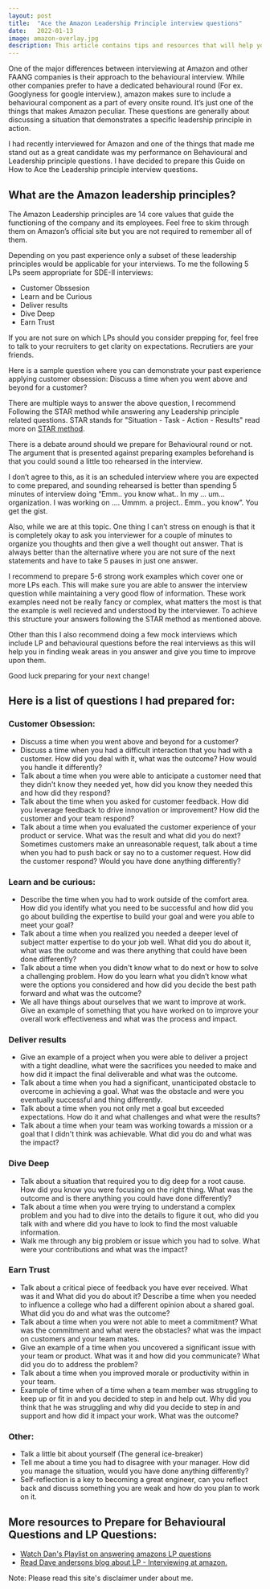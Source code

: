 ```yaml
---
layout: post
title:  "Ace the Amazon Leadership Principle interview questions"
date:   2022-01-13
image: amazon-overlay.jpg
description: This article contains tips and resources that will help you prepare for the Amazon Leadership Principle interview questions
---
```


<p class="intro"><span class="dropcap">O</span>ne of the major differences between interviewing at Amazon and other FAANG companies is their approach to the behavioural interview. While other companies prefer to have a dedicated behavioural round (For ex. Googlyness for google interview.), amazon makes sure to include a behavioural component as a part of every onsite round. It’s just one of the things that makes Amazon peculiar. These questions are generally about discussing a situation that demonstrates a specific leadership principle in action.</p>

I had recently interviewed for Amazon and one of the things that made me stand out as a great candidate was my performance on Behavioural and Leadership principle questions. I have decided to prepare this Guide on How to Ace the Leadership principle interview questions. 

## What are the Amazon leadership principles?
The Amazon Leadership principles are 14 core values that guide the functioning of the company and its employees. Feel free to skim through them on Amazon’s official site but you are not required to remember all of them. 

Depending on you past experience only a subset of these leadership principles would be applicable for your interviews. To me the following 5 LPs seem appropriate for SDE-II interviews:

* Customer Obssesion
* Learn and be Curious
* Deliver results
* Dive Deep
* Earn Trust

If you are not sure on which LPs should you consider prepping for, feel free to talk to your recruiters to get clarity on expectations. Recrutiers are your friends. 

Here is a sample question where you can demonstrate your past experience applying customer obsession:
	Discuss a time when you went above and beyond for a customer?

There are multiple ways to answer the above question, I recommend Following the STAR method while answering any Leadership principle related questions. STAR stands for "Situation - Task - Action - Results" read more on [STAR method][star]. 

There is a debate around should we prepare for Behavioural round or not. The argument that is presented against preparing examples beforehand is that you could sound a little too rehearsed in the interview. 

I don’t agree to this, as it is an scheduled interview where you are expected to come prepared, and sounding rehearsed is better than spending 5 minutes of interview doing “Emm.. you know what.. In my … um…organization. I was working on …. Ummm. a project.. Emm.. you know”. You get the gist. 

Also, while we are at this topic. One thing I can’t stress on enough is that it is completely okay to ask you interviewer for a couple of minutes to organize you thoughts and then give a well thought out answer. That is always better than the alternative where you are not sure of the next statements and have to take 5 pauses in just one answer. 

I recommend to prepare 5-6 strong work examples which cover one or more LPs each. This will make sure you are able to answer the interview question while maintaining a very good flow of information. These work examples need not be really fancy or complex, what matters the most is that the example is well recieved and understood by the interviewer. To achieve this structure your answers following the STAR method as mentioned above.

Other than this I also recommend doing a few mock interviews which include LP and behavioural questions before the real interviews as this will help you in finding weak areas in you answer and give you time to improve upon them. 

Good luck preparing for your next change!

## Here is a list of questions I had prepared for:
### Customer Obsession:
* Discuss a time when you went above and beyond for a customer?
* Discuss a time when you had a difficult interaction that you had with a customer. How did you deal with it, what was the outcome? How would you handle it differently?
* Talk about a time when you were able to anticipate a customer need that they didn't know they needed yet, how did you know they needed this and how did they respond?
* Talk about the time when you asked for customer feedback. How did you leverage feedback to drive innovation or improvement? How did the customer and your team respond?
* Talk about a time when you evaluated the customer experience of your product or service. What was the result and what did you do next?
Sometimes customers make an unreasonable request, talk about a time when you had to push back or say no to a customer request. How did the customer respond? Would you have done anything differently?
 
### Learn and be curious:
* Describe the time when you had to work outside of the comfort area. How did you identify what you need to be successful and how did you go about building the expertise to build your goal and were you able to meet your goal?
* Talk about a time when you realized you needed a deeper level of subject matter expertise to do your job well. What did you do about it, what was the outcome and was there anything that could have been done differently?
* Talk about a time when you didn't know what to do next or how to solve a challenging problem. How do you learn what you didn’t know what were the options you considered and how did you decide the best path forward and what was the outcome?
* We all have things about ourselves that we want to improve at work. Give an example of something that you have worked on to improve your overall work effectiveness and what was the process and impact.
 
### Deliver results
* Give an example of a project when you were able to deliver a project with a tight deadline, what were the sacrifices you needed to make and how did it impact the final deliverable and what was the outcome.
* Talk about a time when you had a significant, unanticipated obstacle to overcome in achieving a goal. What was the obstacle and were you eventually successful and thing differently.
* Talk about a time when you not only met a goal but exceeded expectations. How do it and what challenges and what were the results?
* Talk about a time when your team was working towards a mission or a goal that I didn't think was achievable. What did you do and what was the impact?
 
### Dive Deep
* Talk about a situation that required you to dig deep for a root cause. How did you know you were focusing on the right thing. What was the outcome and is there anything you could have done differently?
* Talk about a time when you were trying to understand a complex problem and you had to dive into the details to figure it out, who did you talk with and where did you have to look to find the most valuable information.
* Walk me through any big problem or issue which you had to solve. What were your contributions and what was the impact?

### Earn Trust
* Talk about a critical piece of feedback you have ever received. What was it and What did you do about it?
Describe a time when you needed to influence a college who had a different opinion about a shared goal. What did you do and what was the outcome?
* Talk about a time when you were not able to meet a commitment? What was the commitment and what were the obstacles? what was the impact on customers and your team mates.
* Give an example of a time when you uncovered a significant issue with your team or product. What was it and how did you communicate? What did you do to address the problem?
* Talk about a time when you improved morale or productivity within in your team.
* Example of time when of a time when a team member was struggling to keep up or fit in and you decided to step in and help out. Why did you think that he was struggling and why did you decide to step in and support and how did it impact your work. What was the outcome?
 
### Other:
* Talk a little bit about yourself (The general ice-breaker)
* Tell me about a time you had to disagree with your manager. How did you manage the situation, would you have done anything differently?
* Self-reflection is a key to becoming a great engineer, can you reflect back and discuss something you are weak and how do you plan to work on it. 


## More resources to Prepare for Behavioural Questions and LP Questions: 

* [Watch Dan's Playlist on answering amazons LP questions][dan] 
* [Read Dave andersons blog about LP - Interviewing at amazon.][dave]


Note: Please read this site's disclaimer under about me. 

[star]: https://in.indeed.com/career-advice/interviewing/how-to-use-the-star-interview-response-technique
[dan]: https://www.youtube.com/watch?v=hpSQd54fJwI&list=PLLucmoeZjtMTarjnBcV5qOuAI4lE5ZinV&index=2
[dave]: https://scarletinked.medium.com/are-you-the-leader-were-looking-for-interviewing-at-amazon-8301d787815d
